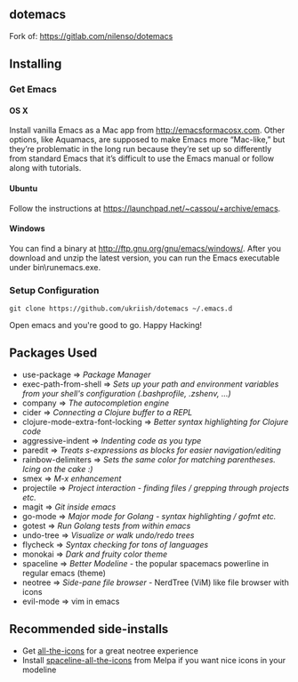 ## dotemacs

Fork of: https://gitlab.com/nilenso/dotemacs

## Installing

### Get Emacs

#### OS X

Install vanilla Emacs as a Mac app from http://emacsformacosx.com. Other options, like Aquamacs, are supposed to make Emacs more “Mac-like,” but they’re problematic in the long run because they’re set up so differently from standard Emacs that it’s difficult to use the Emacs manual or follow along with tutorials.

#### Ubuntu
Follow the instructions at https://launchpad.net/~cassou/+archive/emacs.

#### Windows
You can find a binary at http://ftp.gnu.org/gnu/emacs/windows/. After you download and unzip the latest version, you can run the Emacs executable under bin\runemacs.exe.

### Setup Configuration
```
git clone https://github.com/ukriish/dotemacs ~/.emacs.d
```

Open emacs and you're good to go. Happy Hacking!

## Packages Used
- use-package => *Package Manager*
- exec-path-from-shell => *Sets up your path and environment variables from your shell's configuration (.bashprofile, .zshenv, ...)*
- company => *The autocompletion engine*
- cider => *Connecting a Clojure buffer to a REPL*
- clojure-mode-extra-font-locking => *Better syntax highlighting for Clojure code*
- aggressive-indent => *Indenting code as you type*
- paredit => *Treats s-expressions as blocks for easier navigation/editing*
- rainbow-delimiters => *Sets the same color for matching parentheses. Icing on the cake :)*
- smex => *M-x enhancement*
- projectile => *Project interaction - finding files / grepping through projects etc.*
- magit => *Git inside emacs*
- go-mode => *Major mode for Golang - syntax highlighting / gofmt etc.*
- gotest => *Run Golang tests from within emacs*
- undo-tree => *Visualize or walk undo/redo trees*
- flycheck => *Syntax checking for tons of languages*
- monokai => *Dark and fruity color theme*
- spaceline => *Better Modeline* - the popular spacemacs powerline in regular emacs (theme)
- neotree => *Side-pane file browser* - NerdTree (ViM) like file browser with icons
- evil-mode => vim in emacs

## Recommended side-installs

- Get [all-the-icons](https://github.com/domtronn/all-the-icons.el) for a great neotree experience
- Install [spaceline-all-the-icons](https://github.com/domtronn/spaceline-all-the-icons.el) from Melpa if you want nice icons in your modeline
